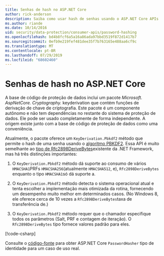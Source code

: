 ```yaml
---
title: Senhas de hash no ASP.NET Core
author: rick-anderson
description: Saiba como usar hash de senhas usando o ASP.NET Core APIs de proteção de dados.
ms.author: riande
ms.date: 10/14/2016
uid: security/data-protection/consumer-apis/password-hashing
ms.openlocfilehash: bd4b8fcf6a5a16a86ada97bbd3519f872d1417b7
ms.sourcegitcommit: 0efb9e219fef481dee35f7b763165e488aa6cf9c
ms.translationtype: MT
ms.contentlocale: pt-BR
ms.lasthandoff: 07/29/2019
ms.locfileid: "68602460"
---
```

# <a name="hash-passwords-in-aspnet-core"></a>Senhas de hash no ASP.NET Core

A base de código de proteção de dados inclui um pacote *Microsoft. AspNetCore. Cryptography.* keyderivation que contém funções de derivação de chave de criptografia. Este pacote é um componente autônomo e não tem dependências no restante do sistema de proteção de dados. Ele pode ser usado completamente de forma independente. A origem existe junto com a base de código de proteção de dados como uma conveniência.

Atualmente, o pacote oferece um `KeyDerivation.Pbkdf2` método que permite o hash de uma senha usando o [algoritmo PBKDF2](https://tools.ietf.org/html/rfc2898#section-5.2). Essa API é muito semelhante ao [tipo de Rfc2898DeriveBytes](/dotnet/api/system.security.cryptography.rfc2898derivebytes)existente da .NET Framework, mas há três distinções importantes:

1. O `KeyDerivation.Pbkdf2` método dá suporte ao consumo de vários `HMACSHA1`PRFs `HMACSHA256`(atualmente `HMACSHA512`, e), `Rfc2898DeriveBytes` enquanto o tipo `HMACSHA1`só dá suporte a.

2. O `KeyDerivation.Pbkdf2` método detecta o sistema operacional atual e tenta escolher a implementação mais otimizada da rotina, fornecendo um desempenho muito melhor em determinados casos. (No Windows 8, ele oferece cerca de 10 vezes a `Rfc2898DeriveBytes`taxa de transferência de.)

3. O `KeyDerivation.Pbkdf2` método requer que o chamador especifique todos os parâmetros (Salt, PRF e contagem de iteração). O `Rfc2898DeriveBytes` tipo fornece valores padrão para eles.

[!code-csharp[](password-hashing/samples/passwordhasher.cs)]

Consulte o [código-fonte](https://github.com/aspnet/AspNetCore/blob/master/src/Identity/Extensions.Core/src/PasswordHasher.cs) para obter ASP.NET Core `PasswordHasher` tipo de identidade para um caso de uso real.
